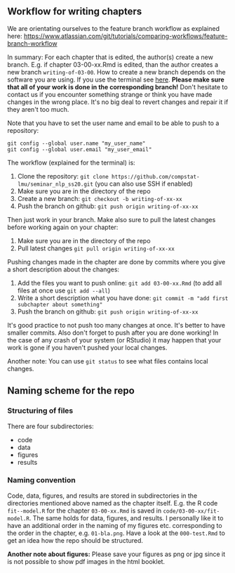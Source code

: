 ## Workflow for writing chapters

We are orientating ourselves to the feature branch workflow as explained here: https://www.atlassian.com/git/tutorials/comparing-workflows/feature-branch-workflow

In summary: For each chapter that is edited, the author(s) create a new branch. E.g. if chapter 03-00-xx.Rmd is edited, than the author creates a new branch `writing-of-03-00`. How to create a new branch depends on the software you are using. If you use the terminal see [here](https://github.com/Kunena/Kunena-Forum/wiki/Create-a-new-branch-with-git-and-manage-branches). __Please make sure that all of your work is done in the corresponding branch!__ Don't hesitate to contact us if you encounter something strange or think you have made changes in the wrong place. It's no big deal to revert changes and repair it if they aren't too much.

Note that you have to set the user name and email to be able to push to a repository:
```
git config --global user.name "my_user_name"
git config --global user.email "my_user_email"
```

The workflow (explained for the terminal) is:

1. Clone the repository: `git clone https://github.com/compstat-lmu/seminar_nlp_ss20.git` (you can also use SSH if enabled)
1. Make sure you are in the directory of the repo
1. Create a new branch: `git checkout -b writing-of-xx-xx`
1. Push the branch on github: `git push origin writing-of-xx-xx`

Then just work in your branch. Make also sure to pull the latest changes before working again on your chapter:

1. Make sure you are in the directory of the repo
1. Pull latest changes `git pull origin writing-of-xx-xx`

Pushing changes made in the chapter are done by commits where you give a short description about the changes:

1. Add the files you want to push online: `git add 03-00-xx.Rmd` (to add all files at once use `git add --all`)
1. Write a short description what you have done: `git commit -m "add first subchapter about something"`
1. Push the branch on github: `git push origin writing-of-xx-xx`

It's good practice to not push too many changes at once. It's better to have smaller commits. Also don't forget to push after you are done working! In the case of any crash of your system (or RStudio) it may happen that your work is gone if you haven't pushed your local changes.

Another note: You can use `git status` to see what files contains local changes.

## Naming scheme for the repo

### Structuring of files

There are four subdirectories:

- code
- data
- figures
- results


### Naming convention

Code, data, figures, and results are stored in subdirectories in the directories mentioned above named as the chapter itself. E.g. the R code `fit--model.R` for the chapter `03-00-xx.Rmd` is saved in `code/03-00-xx/fit-model.R`. The same holds for data, figures, and results. I personally like it to have an additional order in the naming of my figures etc. corresponding to the order in the chapter, e.g. `01-bla.png`. Have a look at the `000-test.Rmd` to get an idea how the repo should be structured.

__Another note about figures:__ Please save your figures as png or jpg since it is not possible to show pdf images in the html booklet.
